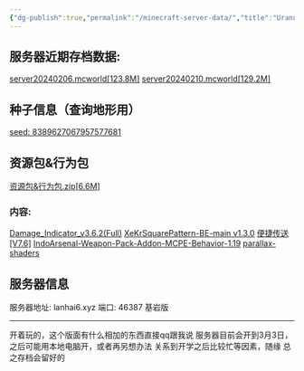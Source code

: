 ```yaml
---
{"dg-publish":true,"permalink":"/minecraft-server-data/","title":"Uranuser's Minecraft-Server | OwO","created":"","updated":""}
---
```


## 服务器近期存档数据:
[server20240206.mcworld[123.8M]](https://sakuradrive.com/f/Qn7rXUL/server20240206.mcworld)
[server20240210.mcworld[129.2M]](https://sakuradrive.com/f/8oG6Nik/server20240210.mcworld)

## 种子信息（查询地形用）
[seed: 8389627067957577681](https://www.chunkbase.com/apps/seed-map#-8389627067957577681)
## 资源包&行为包
[资源包&行为包.zip[6.6M]](https://sakuradrive.com/f/yqVOehP/%E8%B5%84%E6%BA%90%E5%8C%85+%E8%A1%8C%E4%B8%BA%E5%8C%85.zip)
### 内容:
[Damage_Indicator_v3.6.2(Full)](https://mcpedl.com/damage-indicator-addon/)
[XeKrSquarePattern-BE-main v1.3.0]([github.com/OEOTYAN/XeKrSquarePattern-BE](https://github.com/OEOTYAN/XeKrSquarePattern-BE))
[便捷传送[V7.6]](https://klpbbs.com/forum.php?mod=viewthread&tid=115217&extra=&highlight=%E5%B0%8F%E5%9C%B0%E5%9B%BE&page=1)
[IndoArsenal-Weapon-Pack-Addon-MCPE-Behavior-1.19](https://www.9minecraft.net/indoarsenal-weapon-pack-addon-mcpe/)
[parallax-shaders](https://mcpedl.org/parallax-shaders-minecraft-pe/)

## 服务器信息
服务器地址: lanhai6.xyz
端口: 46387
基岩版

---
开着玩的，这个版面有什么相加的东西直接qq跟我说
服务器目前会开到3月3日，之后可能用本地电脑开，或者再另想办法
关系到开学之后比较忙等因素，随缘
总之存档会留好的